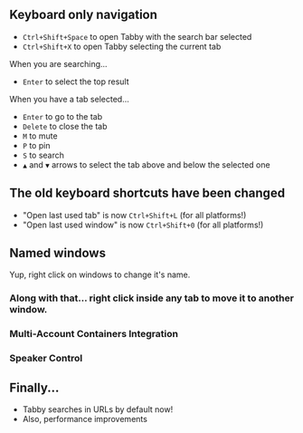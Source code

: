 ## Keyboard only navigation

- `Ctrl+Shift+Space` to open Tabby with the search bar selected
- `Ctrl+Shift+X` to open Tabby selecting the current tab

When you are searching...
- `Enter` to select the top result

When you have a tab selected...
- `Enter` to go to the tab
- `Delete` to close the tab
- `M` to mute
- `P` to pin
- `S` to search
- `▲` and `▼` arrows to select the tab above and below the selected one

## The old keyboard shortcuts have been changed

- "Open last used tab" is now `Ctrl+Shift+L` (for all platforms!)
- "Open last used window" is now `Ctrl+Shift+0` (for all platforms!)

## Named windows

Yup, right click on windows to change it's name.

### Along with that... right click inside any tab to move it to another window.

### Multi-Account Containers Integration

### Speaker Control

## Finally...

- Tabby searches in URLs by default now!
- Also, performance improvements